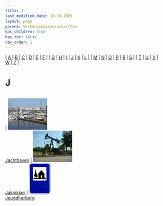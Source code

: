 ```yaml
---
title: J
last_modified_date: 10-10-2023
layout: page
parent: Verkenningsvoorschriften
has_children: true
has_toc: false
nav_order: 1
---
```


| [A](../A/A.html) | [B](../B/B.html) | [C](../C/C.html) | [D](../D/D.html) | [E](../E/E.html) | [F](../F/F.html) |
| [G](../G/G.html) | [H](../H/H.html) | [I](../I/I.html) | [J](../J/J.html) | [K](../K/K.html) | [L](../L/L.html) |
| [M](../M/M.html) | [N](../N/N.html) | [O](../O/O.html) | [P](../P/P.html) | [R](../R/R.html) | [S](../S/S.html) |
| [T](../T/T.html) | [U](../U/U.html) | [V](../V/V.html) | [W](../W/W.html) | [Z](../Z/Z.html) |

J
=

|     |     |     |     |     |
| --- | --- | --- | --- | --- |

| [![](Jachthaven/vv_0021_125x100.jpg)](Jachthaven/Jachthaven.html)<br>[Jachthaven](Jachthaven/Jachthaven.html)
| [![](Jaknikker/jaknikker_125x100.jpg)](Jaknikker/Jaknikker.html)<br>[Jaknikker](Jaknikker/Jaknikker.html)
| [![](Jeugdherberg/jeugdherberg1_69x100.jpg)](Jeugdherberg/Jeugdherberg.html)<br>[Jeugdherberg](Jeugdherberg/Jeugdherberg.html)
